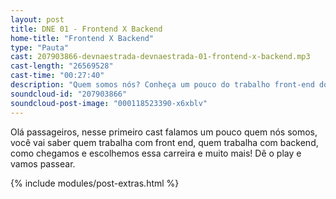 ```yaml
---
layout: post
title: DNE 01 - Frontend X Backend
home-title: "Frontend X Backend"
type: "Pauta"
cast: 207903866-devnaestrada-devnaestrada-01-frontend-x-backend.mp3
cast-length: "26569528"
cast-time: "00:27:40"
description: "Quem somos nós? Conheça um pouco do trabalho front-end do femontanha e back-end do Ramon"
soundcloud-id: "207903866"
soundcloud-post-image: "000118523390-x6xblv"
---
```


Olá passageiros, nesse primeiro cast falamos um pouco quem nós somos, você vai saber quem trabalha com front end, quem trabalha com backend, como chegamos e escolhemos essa carreira e muito mais! Dê o play e vamos passear.

{% include modules/post-extras.html %}